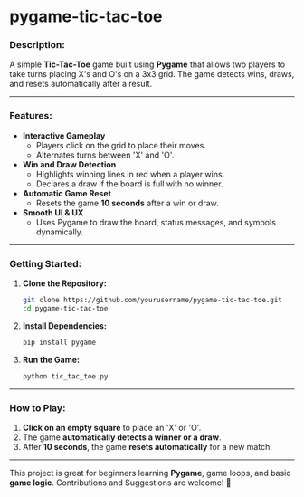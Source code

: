 # pygame-tic-tac-toe


### Description:  
A simple **Tic-Tac-Toe** game built using **Pygame** that allows two players to take turns placing X's and O's on a 3x3 grid. The game detects wins, draws, and resets automatically after a result.  

---

### Features:
- **Interactive Gameplay**  
  - Players click on the grid to place their moves.  
  - Alternates turns between 'X' and 'O'.  
- **Win and Draw Detection**  
  - Highlights winning lines in red when a player wins.  
  - Declares a draw if the board is full with no winner.  
- **Automatic Game Reset**  
  - Resets the game **10 seconds** after a win or draw.  
- **Smooth UI & UX**  
  - Uses Pygame to draw the board, status messages, and symbols dynamically.  

---

### Getting Started:
1. **Clone the Repository:**  
   ```bash
   git clone https://github.com/yourusername/pygame-tic-tac-toe.git
   cd pygame-tic-tac-toe
   ```
   
2. **Install Dependencies:**  
   ```bash
   pip install pygame
   ```
   
3. **Run the Game:**  
   ```bash
   python tic_tac_toe.py
   ```

---

### How to Play:
1. **Click on an empty square** to place an 'X' or 'O'.  
2. The game **automatically detects a winner or a draw**.  
3. After **10 seconds**, the game **resets automatically** for a new match.  

---



This project is great for beginners learning **Pygame**, game loops, and basic **game logic**. Contributions and Suggestions are welcome! 🚀
